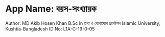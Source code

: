 # App Name: বয়স-সংখ্যায়ক

Author: MD Akib Hosen Khan
B.Sc in তথ্য ও যোগাযোগ প্রকৌশল 
Islamic University, Kushtia-Bangladesh
ID No: L1A-C-19-0-05


